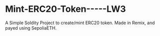 # Mint-ERC20-Token-----LW3
A Simple Soldity Project to create/mint ERC20 token. Made in Remix, and payed using SepoliaETH.
